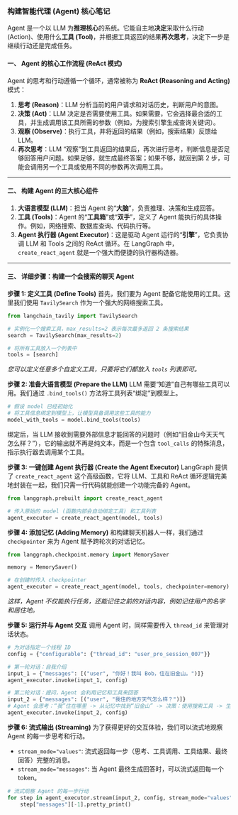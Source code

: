 ### **构建智能代理 (Agent) 核心笔记**

Agent 是一个以 LLM 为**推理核心**的系统。它能自主地**决定**采取什么行动 (Action)、使用什么**工具 (Tool)**，并根据工具返回的结果**再次思考**，决定下一步是继续行动还是完成任务。

#### **一、 Agent 的核心工作流程 (ReAct 模式)**

Agent 的思考和行动遵循一个循环，通常被称为 **ReAct (Reasoning and Acting)** 模式：

1. **思考 (Reason)**：LLM 分析当前的用户请求和对话历史，判断用户的意图。
2. **决策 (Act)**：LLM 决定是否需要使用工具。如果需要，它会选择最合适的工具，并生成调用该工具所需的参数（例如，为搜索引擎生成查询关键词）。
3. **观察 (Observe)**：执行工具，并将返回的结果（例如，搜索结果）反馈给 LLM。
4. **再次思考**：LLM “观察”到工具返回的结果后，再次进行思考，判断信息是否足够回答用户问题。如果足够，就生成最终答案；如果不够，就回到第 2 步，可能会调用另一个工具或使用不同的参数再次调用工具。

---

#### **二、 构建 Agent 的三大核心组件**

1. **大语言模型 (LLM)**：担当 Agent 的“**大脑**”，负责推理、决策和生成回答。
2. **工具 (Tools)**：Agent 的“**工具箱**”或“**双手**”，定义了 Agent 能执行的具体操作。例如，网络搜索、数据库查询、代码执行等。
3. **Agent 执行器 (Agent Executor)**：这是驱动 Agent 运行的“**引擎**”，它负责协调 LLM 和 Tools 之间的 ReAct 循环。在 LangGraph 中，`create_react_agent` 就是一个强大而便捷的执行器构造器。

---

#### **三、 详细步骤：构建一个会搜索的聊天 Agent**

**步骤 1: 定义工具 (Define Tools)**
首先，我们要为 Agent 配备它能使用的工具。这里我们使用 `TavilySearch` 作为一个强大的网络搜索工具。

```python
from langchain_tavily import TavilySearch

# 实例化一个搜索工具，max_results=2 表示每次最多返回 2 条搜索结果
search = TavilySearch(max_results=2)

# 将所有工具放入一个列表中
tools = [search]
```

*您可以定义任意多个自定义工具，只要将它们都放入 `tools` 列表即可。*

**步骤 2: 准备大语言模型 (Prepare the LLM)**
LLM 需要“知道”自己有哪些工具可以用。我们通过 `.bind_tools()` 方法将工具列表“绑定”到模型上。

```python
# 假设 model 已经初始化
# 将工具信息绑定到模型上，让模型具备调用这些工具的能力
model_with_tools = model.bind_tools(tools)
```

绑定后，当 LLM 接收到需要外部信息才能回答的问题时（例如“旧金山今天天气怎么样？”），它的输出就不再是纯文本，而是一个包含 `tool_calls` 的特殊消息，指示执行器去调用某个工具。

**步骤 3: 一键创建 Agent 执行器 (Create the Agent Executor)**
LangGraph 提供了 `create_react_agent` 这个高级函数，它将 LLM、工具和 ReAct 循环逻辑完美地封装在一起，我们只需一行代码就能创建一个功能完备的 Agent。

```python
from langgraph.prebuilt import create_react_agent

# 传入原始的 model (函数内部会自动绑定工具) 和工具列表
agent_executor = create_react_agent(model, tools)
```

**步骤 4: 添加记忆 (Adding Memory)**
和构建聊天机器人一样，我们通过 `checkpointer` 来为 Agent 赋予跨轮次的对话记忆。

```python
from langgraph.checkpoint.memory import MemorySaver

memory = MemorySaver()

# 在创建时传入 checkpointer
agent_executor = create_react_agent(model, tools, checkpointer=memory)
```

*这样，Agent 不仅能执行任务，还能记住之前的对话内容，例如记住用户的名字和居住地。*

**步骤 5: 运行并与 Agent 交互**
调用 Agent 时，同样需要传入 `thread_id` 来管理对话状态。

```python
# 为对话指定一个线程 ID
config = {"configurable": {"thread_id": "user_pro_session_007"}}

# 第一轮对话：自我介绍
input_1 = {"messages": [("user", "你好！我叫 Bob，住在旧金山。")]}
agent_executor.invoke(input_1, config)

# 第二轮对话：提问，Agent 会利用记忆和工具来回答
input_2 = {"messages": [("user", "我住的地方天气怎么样？")]}
# Agent 会思考：“我”住在哪里 -> 从记忆中找到“旧金山” -> 决策：使用搜索工具 -> 生成查询“旧金山天气” -> 执行搜索 -> 观察结果 -> 生成答案
agent_executor.invoke(input_2, config)
```

**步骤 6: 流式输出 (Streaming)**
为了获得更好的交互体验，我们可以流式地观察 Agent 的每一步思考和行动。

* `stream_mode="values"`: 流式返回每一步（思考、工具调用、工具结果、最终回答）完整的消息。
* `stream_mode="messages"`: 当 Agent 最终生成回答时，可以流式返回每一个 token。

```python
# 流式观察 Agent 的每一步行动
for step in agent_executor.stream(input_2, config, stream_mode="values"):
    step["messages"][-1].pretty_print()
```
